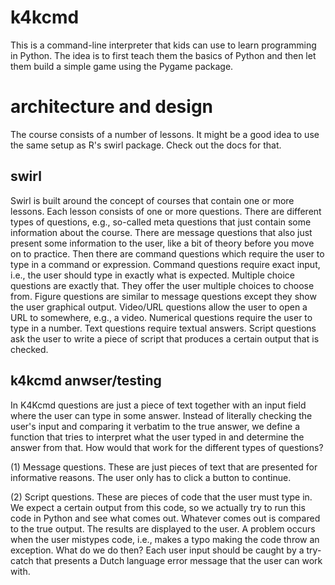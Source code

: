 # k4kcmd

This is a command-line interpreter that kids can use to learn programming in Python. The 
idea is to first teach them the basics of Python and then let them build a simple game
using the Pygame package.

# architecture and design

The course consists of a number of lessons. It might be a good idea to use the same setup
as R's swirl package. Check out the docs for that. 

## swirl

Swirl is built around the concept of courses that contain one or more lessons. Each lesson
consists of one or more questions. There are different types of questions, e.g., so-called 
meta questions that just contain some information about the course. There are message 
questions that also just present some information to the user, like a bit of theory before
you move on to practice. Then there are command questions which require the user to type in
a command or expression. Command questions require exact input, i.e., the user should type
in exactly what is expected. Multiple choice questions are exactly that. They offer the user
multiple choices to choose from. Figure questions are similar to message questions except
they show the user graphical output. Video/URL questions allow the user to open a URL to 
somewhere, e.g., a video. Numerical questions require the user to type in a number. Text
questions require textual answers. Script questions ask the user to write a piece of script
that produces a certain output that is checked.

## k4kcmd anwser/testing

In K4Kcmd questions are just a piece of text together with an input field where the user can
type in some answer. Instead of literally checking the user's input and comparing it verbatim
to the true answer, we define a function that tries to interpret what the user typed in and 
determine the answer from that. How would that work for the different types of questions?

(1) Message questions. These are just pieces of text that are presented for informative
reasons. The user only has to click a button to continue.

(2) Script questions. These are pieces of code that the user must type in. We expect a certain
output from this code, so we actually try to run this code in Python and see what comes out.
Whatever comes out is compared to the true output. The results are displayed to the user. A
problem occurs when the user mistypes code, i.e., makes a typo making the code throw an exception.
What do we do then? Each user input should be caught by a try-catch that presents a Dutch language
error message that the user can work with.

